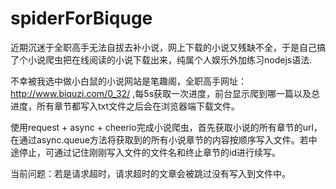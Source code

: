 # spiderForBiquge

近期沉迷于全职高手无法自拔去补小说，网上下载的小说又残缺不全，于是自己搞了个小说爬虫把在线阅读的小说下载出来，纯属个人娱乐外加练习nodejs语法.

不幸被我选中做小白鼠的小说网站是笔趣阁，全职高手网址：http://www.biquzi.com/0_32/ ,每5s获取一次进度，前台显示爬到哪一篇以及总进度，所有章节都写入txt文件之后会在浏览器端下载文件。

使用request + async + cheerio完成小说爬虫，首先获取小说的所有章节的url，在通过async.queue方法将获取到的所有小说章节的内容按顺序写入文件。若中途停止，可通过记住刚刚写入文件的文件名和终止章节的id进行续写。

当前问题：若是请求超时，请求超时的文章会被跳过没有写入到文件中。
